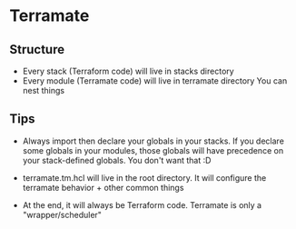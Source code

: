 # Terramate

## Structure

- Every stack (Terraform code) will live in stacks directory
- Every module (Terramate code) will live in terramate directory 
  You can nest things

## Tips

- Always import then declare your globals in your stacks.
  If you declare some globals in your modules, those globals will have precedence on your stack-defined globals.
  You don't want that :D

- terramate.tm.hcl will live in the root directory.
  It will configure the terramate behavior + other common things

- At the end, it will always be Terraform code. Terramate is only a "wrapper/scheduler"